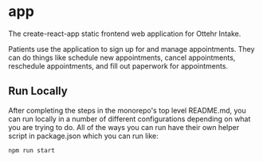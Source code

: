 # app

The create-react-app static frontend web application for Ottehr Intake.

Patients use the application to sign up for and manage appointments. They can do things like schedule new appointments, cancel appointments, reschedule appointments, and fill out paperwork for appointments.

## Run Locally

After completing the steps in the monorepo's top level README.md, you can run locally in a number of different configurations depending on what you are trying to do. All of the ways you can run have their own helper script in package.json which you can run like:

```[bash]
npm run start
```
